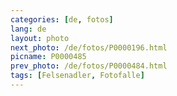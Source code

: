 ```yaml
---
categories: [de, fotos]
lang: de
layout: photo
next_photo: /de/fotos/P0000196.html
picname: P0000485
prev_photo: /de/fotos/P0000484.html
tags: [Felsenadler, Fotofalle]
---
```

